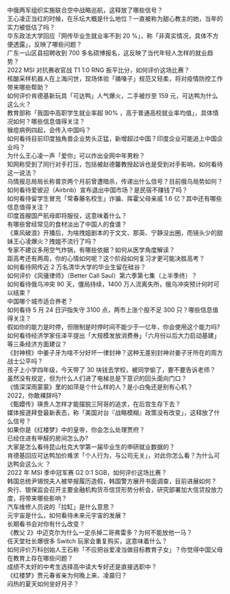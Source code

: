 中俄两军组织实施联合空中战略巡航，这释放了哪些信号？  
王心凌正当红的时候，在乐坛大概是什么地位？一直被称为甜心教主的她，当年的实力被低估了吗？  
华东政法大学回应「网传毕业生就业率不到 20 %」，称「非真实情况，具体不方便透露」，反映了哪些问题？  
广东一山区县招聘收到 700 多名硕博报名，这反映了当代年轻人怎样的就业趋势？  
2022 MSI 对抗赛收官战 T1 1:0 RNG 扳平比分，如何评价这场比赛？  
核酸采样机器人在上海问世，现场体验「捅嗓子」规范又轻柔，将对疫情防控工作带来哪些帮助？  
如何评价肯德基新玩具「可达鸭」人气爆火，二手被炒至 159 元，可达鸭为什么这么火？  
教育部称「我国中高职学生就业率超 90% ，高于普通高校就业率均值」，具体情况如何？哪些信息值得关注？  
猴痘病例四起，会传入中国吗？  
如何看待目前印度独角兽企业势头正猛，新增超过中国？印度企业可能追上中国企业吗？  
为什么王心凌一声「爱你」可以炸出全网中年男粉？  
知网称受到了同行对手打压，包括被赵德馨教授起诉也是受到对手影响，如何看待这一说法？  
乌情报总局局长称普京两个月前曾遭暗杀，传递出什么信号？目前俄乌局势如何？  
如何看待爱彼迎（Airbnb）宣布退出中国市场？是民宿不赚钱了吗？  
如何看待留学生冒充「常春藤名校生」诈骗、挥霍父母亲戚 1.6 亿？其中还有哪些信息值得关注？  
印度首艘国产航母即将服役，这意味着什么？  
有哪些曾经常见的食材淡出了中国人的食谱？  
《乘风破浪》开播后，为啥拽姐剧本的于文文、那英、宁静没出圈，而镜头少的甜妹王心凌爆火？拽姐不流行了吗？  
专家不建议多用空气炸锅，有哪些依据？如何从医学角度解读？  
距高考还有两周，你的心情如何呢？这个阶段如何复习才更可能决胜高考？  
如何看待网传近 2 万名清华大学的毕业生留在硅谷？  
如何评价《风骚律师》（Better Call Saul）第六季第七集（上半季终）？  
如何看待俄乌冲突 90 天，僵局持续，1400 万人流离失所，俄乌冲突预计何时可以结束？  
中国哪个城市适合养老？  
如何看待 5 月 24 日沪指失守 3100 点，两市上涨个股不足 300 只？哪些信息值得关注？  
假如你的能力是时停，但限制是时停时间不能少于一亿年，你会使用这个能力吗?  
如何看待经济学家任泽平提出「大规模发放消费券」「六月份以后大力启动基建」等三条经济方面建议？  
《封神榜》中姜子牙为啥不分好坏一律封神？这种无差别封神对姜子牙所在的周方战士公平吗？  
孩子上小学四年级，今天带了 30 块钱去学校，被同学偷了，要不要告诉老师？  
虽然没有规定，但为什么人们进了电梯总是下意识的回头面向门口？  
《情深深雨蒙蒙》里的如萍是个什么样的人？是小白兔还是别有心机？  
2022，你敢裸辞吗?  
《甄嬛传》瑛贵人怎样才能摆脱三阿哥的追求，在后宫生存下去？  
媒体报道拜登最新表态，称「美国对台『战略模糊』政策没有改变」，这释放了什么信号？  
如果你是《红楼梦》中的皇帝，你会怎么处理贾府？  
已经住进有甲醛的房间怎么办?  
大家是怎么看待昆山杜克大学第一届毕业生的申研就业数据的？  
肯德基回应可达鸭加价难求「个人行为，与公司无关」，对此你怎么看？为什么可达鸭会这么火 ？  
2022 年 MSI 季中冠军赛 G2 0:1 SGB，如何评价这场比赛？  
韩国总统尹锡悦夫人被举报履历造假，韩国警方展开书面调查，目前进展如何？  
央行、银保监会召开主要金融机构货币信贷形势分析会，研究部署加大信贷投放力度，将带来哪些影响？  
汽车维修人员说的「拉缸」是什么意思？  
元宇宙是什么，如何看待未来元宇宙的发展？  
长期看书会对你有什么改变？  
《教父 2》中迈克尔为什么一定杀掉二哥弗雷多？为何不能放他一马？  
任天堂社长爆很多 Switch 玩家会重复购买，这意味着什么？  
如何评价万科创始人王石称「不应把谷爱凌当做目标教育子女」？你觉得中国父母在教育上存在哪些问题？  
成绩不太好的中考生选择高中读大专好还是直接选职中？  
《红楼梦》贾元春省亲为何晚上来、凌晨归？  
闷热的夏天如何坐好月子？  
